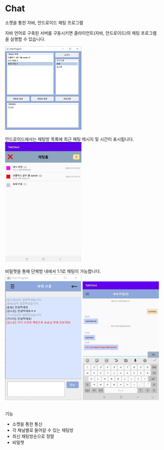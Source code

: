 # Chat
소켓을 통한 자바, 안드로이드 채팅 프로그램

자바 언어로 구축된 서버를 구동시키면 클라이언트(자바, 안드로이드)의 채팅 프로그램을 실행할 수 있습니다.

<img src="./screenshots/java_room.png" width="250"><br><br>
안드로이드에서는 채팅방 목록에 최근 채팅 메시지 및 시간이 표시됩니다.<br>
<img src="./screenshots/android_room.jpg" width="250"> <br><br>
비밀챗을 통해 단체방 내에서 1:1로 채팅이 가능합니다.<br>
<img src="./screenshots/java_chat.png" width="250">
<img src="./screenshots/android_chat.jpg" width="250"> <br><br>

기능
- 소켓을 통한 통신
- 각 채널별로 들어갈 수 있는 채팅방
- 최신 채팅방순으로 정렬
- 비밀챗
